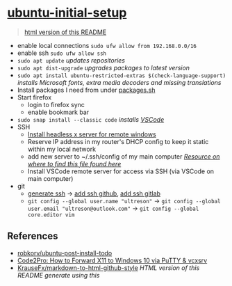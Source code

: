 # [ubuntu-initial-setup](https://github.com/ultreson/ubuntu-initial-setup)

> [html version of this README](https://ultreson.github.io/ubuntu-initial-setup/)

 - enable local connections `sudo ufw allow from 192.168.0.0/16`
 - enable ssh `sudo ufw allow ssh`
 - `sudo apt update` _updates repositories_
 - `sudo apt dist-upgrade` _upgrades packages to latest version_
 - `sudo apt install ubuntu-restricted-extras $(check-language-support)` _installs Microsoft fonts, extra media decoders and missing translations_
 - Install packages I need from under [packages.sh](./packages.sh)
 - Start firefox
    - login to firefox sync
    - enable bookmark bar
 - `sudo snap install --classic code` _installs [VSCode](https://code.visualstudio.com/docs/setup/linux)_
 - SSH
    - [Install headless x server for remote windows](https://gist.github.com/ultreson/a614b7dc09ba32dd2dc2484e975ed947)
    - Reserve IP address in my router's DHCP config to keep it static within my local network
    - add new server to ~/.ssh/config of my main computer [_Resource on where to find this file found here_](https://stackoverflow.com/questions/58957203/how-do-we-remove-ssh-targets-from-remote-explorer)
    - Install VSCode remote server for access via SSH (via VSCode on main computer)
 - git
    - [generate ssh](https://gist.github.com/robkorv/592b46e8ff9742d74ca4a3f894857dee) -> [add ssh github](https://github.com/settings/ssh), [add ssh gitlab](https://gitlab.com/profile/keys)
    - `git config --global user.name "ultreson"` -> `git config --global user.email "ultreson@outlook.com"` -> `git config --global core.editor vim`

## References

 - [robkorv/ubuntu-post-install-todo](https://github.com/robkorv/ubuntu-post-install-todo)
 - [Code2Pro: How to Forward X11 to Windows 10 via PuTTY & vcxsrv](https://gist.github.com/vietlq/8b20d09fdfe5f02f8b511c7847df39ee)
 - [KrauseFx/markdown-to-html-github-style](https://github.com/KrauseFx/markdown-to-html-github-style) _HTML version of this README generate using this_